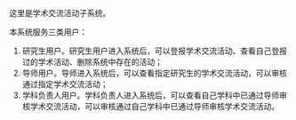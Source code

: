 这里是学术交流活动子系统。

本系统服务三类用户：

1. 研究生用户。研究生用户进入系统后，可以登报学术交流活动、查看自己登报过的学术活动、删除系统中存在的活动；
2. 导师用户。导师进入系统后，可以查看指定研究生的学术交流活动，可以审核通过指定学术交流活动；
3. 学科负责人用户。学科负责人进入系统后，可以查看自己学科中已通过导师审核学术交流活动，可以审核通过自己学科中已通过导师审核学术交流活动。

